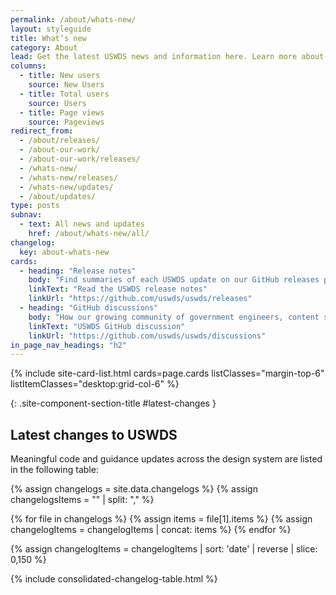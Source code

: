 ```yaml
---
permalink: /about/whats-new/
layout: styleguide
title: What’s new
category: About
lead: Get the latest USWDS news and information here. Learn more about our product development and process, dive deeper into our monthly call topics, and see how we work with our partners to improve the government technology space.
columns:
  - title: New users
    source: New Users
  - title: Total users
    source: Users
  - title: Page views
    source: Pageviews
redirect_from:
  - /about/releases/
  - /about-our-work/
  - /about-our-work/releases/
  - /whats-new/
  - /whats-new/releases/
  - /whats-new/updates/
  - /about/updates/
type: posts
subnav:
  - text: All news and updates
    href: /about/whats-new/all/
changelog:
  key: about-whats-new
cards:
  - heading: "Release notes"
    body: "Find summaries of each USWDS update on our GitHub releases page. Release notes explain bug fixes, new features, and other changes."
    linkText: "Read the USWDS release notes"
    linkUrl: "https://github.com/uswds/uswds/releases"
  - heading: "GitHub discussions"
    body: "How our growing community of government engineers, content specialists, and designers participate and contribute to improving USWDS."
    linkText: "USWDS GitHub discussion"
    linkUrl: "https://github.com/uswds/uswds/discussions"
in_page_nav_headings: "h2"
---
```


{% include site-card-list.html
  cards=page.cards
  listClasses="margin-top-6"
  listItemClasses="desktop:grid-col-6"
%}


{: .site-component-section-title #latest-changes }
## Latest changes to USWDS

Meaningful code and guidance updates across the design system are listed in the following table:

{% assign changelogs = site.data.changelogs %}
{% assign changelogsItems = "" | split: "," %}

{% for file in changelogs %}
  {% assign items = file[1].items %}
  {% assign changelogItems = changelogItems | concat: items %}
{% endfor %}

{% assign changelogItems = changelogItems | sort: 'date' | reverse | slice: 0,150 %}


{% include consolidated-changelog-table.html %}

<!-- <a class="usa-button margin-top-2" href="{{ site.baseurl }}/about/whats-new/all/">View all USWDS news and updates</a> -->
